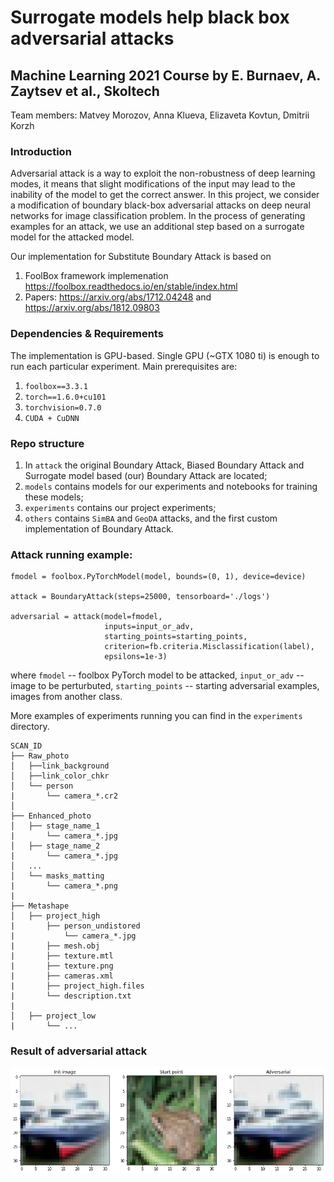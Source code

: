 # Surrogate models help black box adversarial attacks
## Machine Learning 2021 Course by E. Burnaev, A. Zaytsev et al., Skoltech

Team members: Matvey Morozov, Anna Klueva, Elizaveta Kovtun, Dmitrii Korzh

### Introduction

Adversarial attack is a way to exploit the non-robustness of deep learning modes, it means that slight modifications of the input may lead to the inability of the model to get the correct answer. In this project, we consider a modification of boundary black-box adversarial attacks on deep neural networks for image classification problem. In the process of generating examples for an attack, we use an additional step based on a surrogate model for the attacked model.

Our implementation for Substitute Boundary Attack is based on 
1. FoolBox framework implemenation https://foolbox.readthedocs.io/en/stable/index.html
2. Papers: https://arxiv.org/abs/1712.04248 and https://arxiv.org/abs/1812.09803

### Dependencies & Requirements

The implementation is GPU-based. Single GPU (~GTX 1080 ti) is enough to run each particular experiment. Main prerequisites are:

1. `foolbox==3.3.1`
2. `torch==1.6.0+cu101`
3. `torchvision=0.7.0`
4. `CUDA + CuDNN`

### Repo structure
1. In `attack` the original Boundary Attack, Biased Boundary Attack and Surrogate model based (our) Boundary Attack are located;
2. `models` contains models for our experiments and notebooks for training these models;
3. `experiments` contains our project experiments;
4. `others` contains `SimBA` and `GeoDA` attacks, and the first custom implementation of Boundary Attack.


### Attack running example:

```
fmodel = foolbox.PyTorchModel(model, bounds=(0, 1), device=device)

attack = BoundaryAttack(steps=25000, tensorboard='./logs')

adversarial = attack(model=fmodel, 
                     inputs=input_or_adv, 
                     starting_points=starting_points, 
                     criterion=fb.criteria.Misclassification(label), 
                     epsilons=1e-3)
```
where `fmodel` -- foolbox PyTorch model to be attacked, `input_or_adv` -- image to be perturbuted, `starting_points` -- starting adversarial examples, images from another class.
 
More examples of experiments running you can find in the `experiments` directory.

```
SCAN_ID
├── Raw_photo
│   ├──link_background
│   ├──link_color_chkr
│   └── person
|       └── camera_*.cr2
│
├── Enhanced_photo
│   ├── stage_name_1
|       └── camera_*.jpg
│   ├── stage_name_2
|       └── camera_*.jpg
│   ...
│   └── masks_matting
|       └── camera_*.png
|
├── Metashape
│   ├── project_high
|       ├── person_undistored
|           └── camera_*.jpg
|       ├── mesh.obj
|       ├── texture.mtl
|       ├── texture.png
|       ├── cameras.xml
|       ├── project_high.files
|       └── description.txt
|
│   ├── project_low
|       └── ...
```

### Result of adversarial attack
 
<p align="center"><img src="examples/example.png" width="650"/></p>
